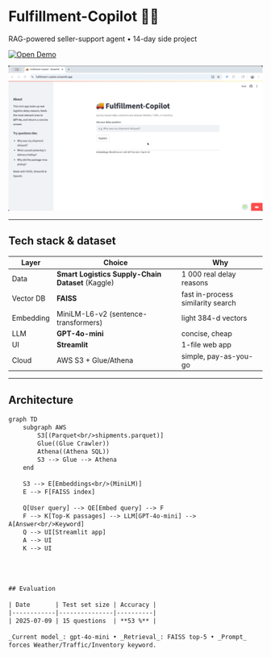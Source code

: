 
# Fulfillment-Copilot 🚚🤖
RAG-powered seller-support agent • 14-day side project

[![Open Demo](https://img.shields.io/badge/Live_Demo-Streamlit-brightgreen?logo=streamlit)](https://fulfillment-copilot.streamlit.app)


<p align="center">
  <img src="demo.gif" width="600">
</p>


---

## Tech stack & dataset

| Layer      | Choice                                          | Why |
|------------|-------------------------------------------------|-----|
| Data       | **Smart Logistics Supply-Chain Dataset** (Kaggle) | 1 000 real delay reasons |
| Vector DB  | **FAISS**                                       | fast in-process similarity search |
| Embedding  | MiniLM-L6-v2 (sentence-transformers)            | light 384-d vectors |
| LLM        | **GPT-4o-mini**                                 | concise, cheap |
| UI         | **Streamlit**                                   | 1-file web app |
| Cloud      | AWS S3 + Glue/Athena                            | simple, pay-as-you-go |

---

## Architecture

```mermaid
graph TD
    subgraph AWS
        S3[(Parquet<br/>shipments.parquet)]
        Glue((Glue Crawler))
        Athena((Athena SQL))
        S3 --> Glue --> Athena
    end

    S3 --> E[Embeddings<br/>(MiniLM)]
    E --> F[FAISS index]

    Q[User query] --> QE[Embed query] --> F
    F --> K[Top-K passages] --> LLM[GPT-4o-mini] --> A[Answer<br/>Keyword]
    Q --> UI[Streamlit app]
    A --> UI
    K --> UI




## Evaluation

| Date       | Test set size | Accuracy |
|------------|---------------|----------|
| 2025-07-09 | 15 questions  | **53 %** |

_Current model_: gpt-4o-mini • _Retrieval_: FAISS top-5 • _Prompt_ forces Weather/Traffic/Inventory keyword.

